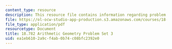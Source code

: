 ```yaml
---
content_type: resource
description: This resource file contains information regarding problem set 3.
file: https://ol-ocw-studio-app-production.s3.amazonaws.com/courses/18-782-introduction-to-arithmetic-geometry-fall-2013/ea1eb6102a9cf4ab0b74c08bfc2392e0_MIT18_782F13_pset3.pdf
file_type: application/pdf
resourcetype: Document
title: 18.782 Arithmetic Geometry Problem Set 3
uid: ea1eb610-2a9c-f4ab-0b74-c08bfc2392e0
---
```

